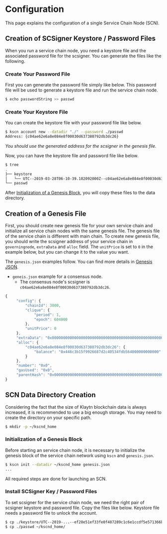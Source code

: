# Configuration

This page explains the configuration of a single Service Chain Node (SCN).

## Creation of SCSigner Keystore / Password Files

When you run a service chain node, you need a keystore file and the associated password file for the scsigner. You can generate the files like the following.

### Create Your Password File

First you can generate the password file simply like below. This password file will be used to generate a keystore file and run the service chain node.

```bash
$ echo passwordString >> passwd
```

### Create Your Keystore File

You can create the keystore file with your password file like below.

```bash
$ kscn account new --datadir "./" --password ./passwd
Address: {c04ae62e6a8e084e8f00030d637380792db3dc26}
```

_You should use the generated address for the scsigner in the genesis file._

Now, you can have the keystore file and password file like below.

```bash
$ tree
.
├── keystore
│   └── UTC--2019-03-28T06-10-39.102092000Z--c04ae62e6a8e084e8f00030d637380792db3dc26
└── passwd
```

After [Initialization of a Genesis Block](#initialization-of-a-genesis-block), you will copy these files to the data directory.

## Creation of a Genesis File

First, you should create new genesis file for your own service chain and initialize all service chain nodes with the same genesis file. The genesis file of the service chain is different with main chain. To create new genesis file, you should write the scsigner address of your service chain in `governingnode`, `extraData` and `alloc` field. The `unitPrice` is set to `0` in the example below, but you can change it to the value you want.

The `genesis.json` examples follow. You can find more details in [Genesis JSON](../../genesis.md).

* `geneis.json` example for a consensus node.
  * The consensus node's scsigner is `c04ae62e6a8e084e8f00030d637380792db3dc26`.

```javascript
{
     "config": {
         "chainId": 3000,
         "clique": {
             "period": 1,
             "epoch": 604800
         },
         "unitPrice": 0
     },
     "extraData": "0x0000000000000000000000000000000000000000000000000000000000000000c04ae62e6a8e084e8f00030d637380792db3dc260000000000000000000000000000000000000000000000000000000000000000000000000000000000000000000000000000000000000000000000000000000000",
     "alloc": {
         "c04ae62e6a8e084e8f00030d637380792db3dc26": {
             "balance": "0x446c3b15f9926687d2c40534fdb564000000000000"
         }
     },
     "number": "0x0",
     "gasUsed": "0x0",
     "parentHash": "0x0000000000000000000000000000000000000000000000000000000000000000"
}
```

## SCN Data Directory Creation

Considering the fact that the size of Klaytn blockchain data is always increased, it is recommended to use a big enough storage. You may need to create the directory on your specific path.

```bash
$ mkdir -p ~/kscnd_home
```

### Initialization of a Genesis Block

Before starting an service chain node, it is necessary to initialize the genesis block of the service chain network using `kscn` and `genesis.json`.

```bash
$ kscn init --datadir ~/kscnd_home genesis.json
...
```

All required steps are done for launching an SCN.

### **Install SCSigner Key / Password Files**

To set scsigner for the service chain node, we need the right pair of scsigner keystore and password file. Copy the files like below. Keystore file needs a password file to unlock the account.

```bash
$ cp ./keystore/UTC--2019-...--ef28e51ef33fe0f487289c1c6e1ccdf5e571366b ~/kscnd_home/keystore
$ cp ./passwd ~/kscnd_home/
```



